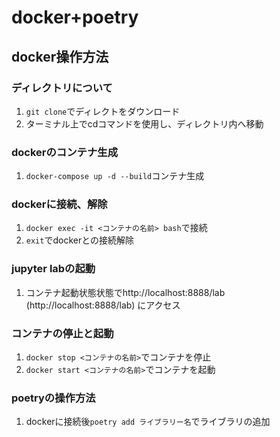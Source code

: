 # docker+poetry
## docker操作方法
### ディレクトリについて
1. `git clone`でディレクトをダウンロード
2. ターミナル上でcdコマンドを使用し、ディレクトリ内へ移動
### dockerのコンテナ生成
1. `docker-compose up -d --build`コンテナ生成
### dockerに接続、解除
1. `docker exec -it <コンテナの名前> bash`で接続
2. `exit`でdockerとの接続解除
### jupyter labの起動
1. コンテナ起動状態状態でhttp://localhost:8888/lab (http://localhost:8888/lab) にアクセス
### コンテナの停止と起動
1. `docker stop <コンテナの名前>`でコンテナを停止
2. `docker start <コンテナの名前>`でコンテナを起動
### poetryの操作方法
1. dockerに接続後`poetry add ライブラリー名`でライブラリの追加
